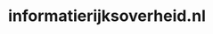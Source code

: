 ---
layout: post
title:  "informatierijksoverheid.nl"
internal_url:  "/dutchgov/informatierijksoverheid.nl.html"
categories: dutchgov
---
